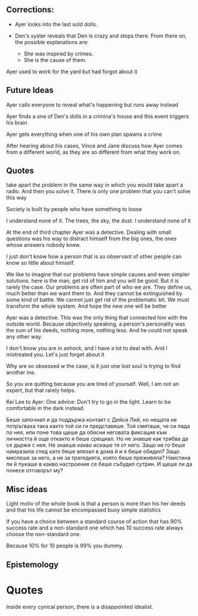 

Corrections:
---

- Ayer looks into the last sold dolls.

- Den's syster reveals that Den is crazy and stops there. From there on, the possible explanations are:
  - She was inspired by crimes.
  - She is the cause of them.

Ayer used to work for the yard but had forgot about it


Future Ideas
---


Ayer calls everyone to reveal what's happening but runs away instead

Ayer finds a one of Den's dolls in a crimina's house and this event triggers his brain

Ayer gets everything when one of his own plan spawns a crime

After hearing about his cases, Vince and Jane discuss how Ayer comes from a different world, as they are so different from what they work on.

Quotes
---
take apart the problem in the same way in which you would take apart a radio. And then you solve it. There is only one problem that you can't solve this way

Society is built by people who have something to loose

I understand none of it. The trees, the sky, the dust. I understand none of it

At the end of third chapter
Ayer was a detective. Dealing with small questions was his way to distract himself from the big ones, the ones whose answers nobody knew.


I just don't know how a person that is so observant of other people can know so little about himself.

We like to imagine that our problems have simple causes and even simpler solutions. here is the man, get rid of him and you will be good. But it is rarely the case. Our problems are often part of who we are. They define us, much better than we want them to. And they cannot be extinguished by some kind of battle. We cannot just get rid of the problematic bit. We must transform the whole system. And hope the new one will be better


Ayer was a detective. This was the only thing that connected him with the outside world. Because objectively speaking, a person's personality was the sum of his deeds, nothing more, nothing less. And he could not speak any other way.

I don't know you are in ashock, and I have a lot to deal with. And I mistreated you. Let's just forget about it

Why are so obsessed w the case, is it just one lost soul is trying to find another ine. 


So you are quitting because you are tired of yourself. Well, I am not an expert, but that rarely helps.

Kei Lee to Ayer: One advice: Don't try to go in the light. Learn to be comfortable in the dark instead.





Беше започнал и да поддържа контакт с Дейси Лий, но нещата не потръгваха така както той си ги представяше. Той смяташе, че си пада по нея, или поне това щеше да обясни неговата фиксация към личността й още откакто я беше срещнал. Но не знаеше как трябва да се държи с нея. Не знаеше какво искаше тя от него. Защо не го беше намразила след като беше влязал в дома й и я беше обидил? Защо мислеше за него, а не за трагедията, която беше преживяла? Наистина ли й пукаше в какво настроение се беше събудил сутрин. И щеше ли да понесе отговорът му? 

Misc ideas
---
Light motiv of the whole book is that a person is more than his her deeds and that his life cannot be encompassed buoy simple statistics 

If you have a choice between a standard course of action that has 90% success rate and a non-standard one which has 10 success rate always choose the non-standard one.

Because 10% for 10 people is 99% you dummy.


Epistemology
---

Quotes
===

Inside every cynical person, there is a disappointed idealist.




